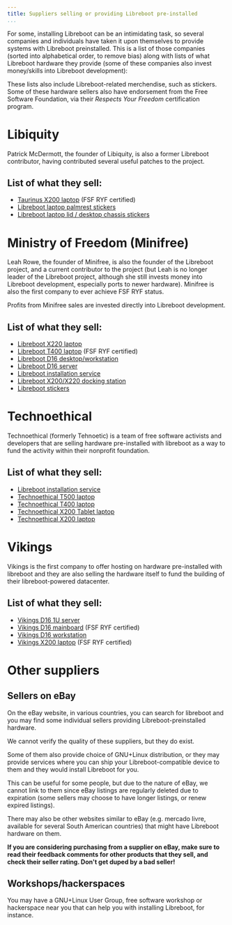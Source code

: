 ```yaml
---
title: Suppliers selling or providing Libreboot pre-installed
...
```


For some, installing Libreboot can be an intimidating task, so several
companies and individuals have taken it upon themselves to provide systems with
Libreboot preinstalled. This is a list of those companies (sorted into
alphabetical order, to remove bias) along with lists of what Libreboot hardware
they provide (some of these companies also invest money/skills into Libreboot
development):

These lists also include Libreboot-related merchendise, such as stickers.
Some of these hardware sellers also have endorsement from the Free Software
Foundation, via their *Respects Your Freedom* certification program.

Libiquity
=========

Patrick McDermott, the founder of Libiquity, is also a former Libreboot
contributor, having contributed several useful patches to the project.

List of what they sell:
----------------------

-   [Taurinus X200 laptop](https://shop.libiquity.com/product/taurinus-x200) (FSF RYF certified)
-   [Libreboot laptop palmrest stickers](https://shop.libiquity.com/product/libreboot-inside-case-badges-3-pack)
-   [Libreboot laptop lid / desktop chassis stickers](https://shop.libiquity.com/product/libreboot-stickers-shaped-matte-vinyl-2x2.25-3-pack)

Ministry of Freedom (Minifree)
==============================

Leah Rowe, the founder of Minifree, is also the founder of the Libreboot
project, and a current contributor to the project (but Leah is no longer leader
of the Libreboot project, although she still invests money into Libreboot
development, especially ports to newer hardware). Minifree is also the first
company to ever achieve FSF RYF status.

Profits from Minifree sales are invested directly into Libreboot development.

List of what they sell:
-----------------------

-   [Libreboot X220 laptop](https://minifree.org/product/libreboot-x220/)
-   [Libreboot T400 laptop](https://minifree.org/product/libreboot-t400/) (FSF RYF certified)
-   [Libreboot D16 desktop/workstation](https://minifree.org/product/libreboot-d16/)
-   [Libreboot D16 server](https://minifree.org/product/libreboot-d16-server/)
-   [Libreboot installation service](https://minifree.org/product/libreboot-installation-service/)
-   [Libreboot X200/X220 docking station](https://minifree.org/product/docking-station-for-libreboot-x200/)
-   [Libreboot stickers](https://minifree.org/product/libreboot-stickers/)

Technoethical
=============

Technoethical (formerly Tehnoetic) is a team of free software activists and
developers that are selling hardware pre-installed with libreboot as a way to
fund the activity within their nonprofit foundation.

List of what they sell:
----------------------

-   [Libreboot installation service](https://tehnoetic.com/tet-lis)
-   [Technoethical T500 laptop](https://tehnoetic.com/tet-t500)
-   [Technoethical T400 laptop](https://tehnoetic.com/tet-t400)
-   [Technoethical X200 Tablet laptop](https://tehnoetic.com/tet-x200t)
-   [Technoethical X200 laptop](https://tehnoetic.com/tet-x200)

Vikings
=======

Vikings is the first company to offer hosting on hardware pre-installed with
libreboot and they are also selling the hardware itself to fund the building
of their libreboot-powered datacenter.

List of what they sell:
----------------------

-   [Vikings D16 1U server](https://store.vikings.net/libre-friendly-hardware/the-server-1u)
-   [Vikings D16 mainboard](https://store.vikings.net/libre-friendly-hardware/d16-ryf-certfied) (FSF RYF certified)
-   [Vikings D16 workstation](https://store.vikings.net/libre-friendly-hardware/vikings-d16-workstation)
-   [Vikings X200 laptop](https://store.vikings.net/libre-friendly-hardware/x200-ryf-certfied) (FSF RYF certified)

Other suppliers
===============

Sellers on eBay
---------------

On the eBay website, in various countries, you can search for libreboot and
you may find some individual sellers providing Libreboot-preinstalled hardware.

We cannot verify the quality of these suppliers, but they do exist.

Some of them also provide choice of GNU+Linux distribution, or they may provide
services where you can ship your Libreboot-compatible device to them and they
would install Libreboot for you.

This can be useful for some people, but due to the nature of eBay, we cannot
link to them since eBay listings are regularly deleted due to expiration (some
sellers may choose to have longer listings, or renew expired listings).

There may also be other websites similar to eBay (e.g. mercado livre, available
for several South American countries) that might have Libreboot hardware on
them.

**If you are considering purchasing from a supplier on eBay, make sure to read
their feedback comments for other products that they sell, and check their
seller rating. Don't get duped by a bad seller!**

Workshops/hackerspaces
----------------------

You may have a GNU+Linux User Group, free software workshop or hackerspace near
you that can help you with installing Libreboot, for instance.
